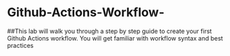 # Github-Actions-Workflow-
##This lab will walk you through a step by step guide to create your first Github Actions workflow. You will get familiar with workflow syntax and best practices
